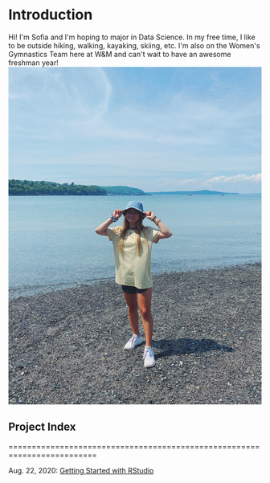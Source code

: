 # Introduction
Hi! I'm Sofia and I'm hoping to major in Data Science. In my free time, I like to be outside hiking, walking, kayaking, skiing, etc. I'm also on the Women's Gymnastics Team here at W&M and can't wait to have an awesome freshman year!
![](photo1.jpg)

## Project Index
=========================================================================

Aug. 22, 2020: [Getting Started with RStudio](08_22_20.md) 
